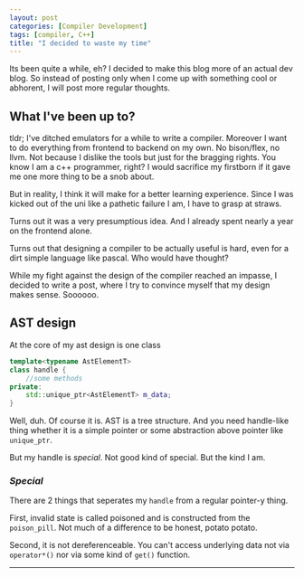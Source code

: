 ```yaml
---
layout: post
categories: [Compiler Development]
tags: [compiler, C++]
title: "I decided to waste my time"
---
```

Its been quite a while, eh? I decided to make this blog
more of an actual dev blog. So instead of posting only
when I come up with something cool or abhorent, I will post
more regular thoughts.

## What I've been up to?

tldr; I've ditched emulators for a while to write a compiler.
Moreover I want to do everything from frontend to backend on my own.
No bison/flex, no llvm. Not because I dislike the tools but just
for the bragging rights. You know I am a c++ programmer, right? I would
sacrifice my firstborn if it gave me one more thing to be a snob about.

But in reality, I think it will make for a better learning experience.
Since I was kicked out of the uni like a pathetic failure I am, I have to
grasp at straws.

Turns out it was a very presumptious idea. And I already spent nearly a year
on the frontend alone.

Turns out that designing a compiler to be actually useful is hard,
even for a dirt simple language like pascal.
Who would have thought?

While my fight against the design of the compiler reached an
impasse, I decided to write a post, where I try to convince myself
that my design makes sense. Soooooo.

## AST design

At the core of my ast design is one class

```cpp
template<typename AstElementT>
class handle {
    //some methods
private:
    std::unique_ptr<AstElementT> m_data;
}
```
Well, duh. Of course it is. AST is a tree structure. And you need
handle-like thing whether it is a simple pointer or some abstraction
above pointer like `unique_ptr`.

But my handle is _special_. Not good kind of special. But the kind
I am.

### _Special_

There are 2 things that seperates my `handle` from a
regular pointer-y thing.

First, invalid state is called poisoned and is constructed from
the `poison_pill`. Not much of a difference to be honest,
potato potato.

Second, it is not dereferenceable. You can't access underlying data
not via `operator*()` nor via some kind of `get()` function.



---
[^1]: English. I am using English. Lamao
